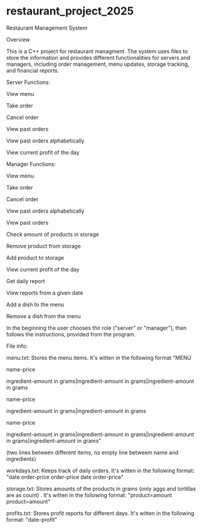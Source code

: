 # restaurant_project_2025
Restaurant Management System

Overview

This is a C++ project for restaurant managment. The system uses files to store the information and provides different functionalities for servers and managers, including order management, menu updates, storage tracking, and financial reports.

Server Functions:

View menu

Take order

Cancel order

View past orders

View past orders alphabetically

View current profit of the day

Manager Functions:

View menu

Take order

Cancel order

View past orders alphabetically

View past orders

Check amount of products in storage

Remove product from storage

Add product to storage

View current profit of the day

Get daily report

View reports from a given date

Add a dish to the menu

Remove a dish from the menu

In the beginning the user chooses thir role ("server" or "manager"), then follows the instructions, 
provided from the program.

File info:

menu.txt: Stores the menu items. It's witten in the following format
"MENU

name-price

ingredient-amount in grams|ingredient-amount in grams|ingredient-amount in grams



name-price

ingredient-amount in grams|ingredient-amount in grams



name-price

ingredient-amount in grams|ingredient-amount in grams|ingredient-amount in grams|ingredient-amount in grams"

(two lines between different items, no empty line betweem name and ingredients)

workdays.txt: Keeps track of daily orders. It's witten in the following format:
"date
order-price
order-price
date
order-price"

storage.txt: Stores amounts of the products in grams (only aggs and tortillas are as count) . It's witten in the following format:
"product=amount
product=amount"

profits.txt: Stores profit reports for different days. It's witten in the following format:
"date-profit"

